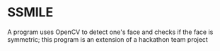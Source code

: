 # SSMILE

A program uses OpenCV to detect one's face and checks if the face is symmetric; this program is an extension of a hackathon team project
